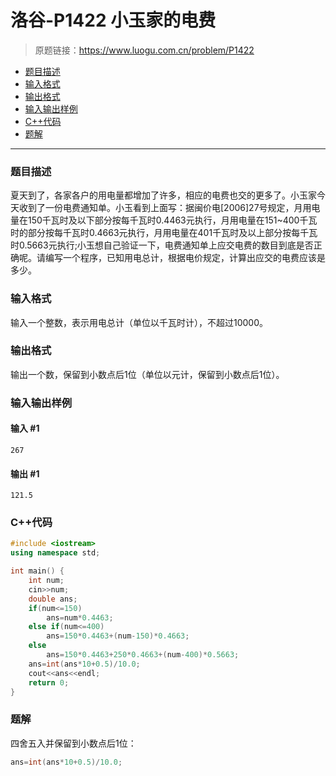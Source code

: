 # 洛谷-P1422 小玉家的电费

> 原题链接：https://www.luogu.com.cn/problem/P1422

- [题目描述](#题目描述)
- [输入格式](#输入格式)
- [输出格式](#输出格式)
- [输入输出样例](#输入输出样例)
- [C++代码](#C++代码)
- [题解](#题解)

---

### <a name="题目描述">题目描述</a>

夏天到了，各家各户的用电量都增加了许多，相应的电费也交的更多了。小玉家今天收到了一份电费通知单。小玉看到上面写：据闽价电[2006]27号规定，月用电量在150千瓦时及以下部分按每千瓦时0.4463元执行，月用电量在151~400千瓦时的部分按每千瓦时0.4663元执行，月用电量在401千瓦时及以上部分按每千瓦时0.5663元执行;小玉想自己验证一下，电费通知单上应交电费的数目到底是否正确呢。请编写一个程序，已知用电总计，根据电价规定，计算出应交的电费应该是多少。

### <a name="输入格式">输入格式</a>

输入一个整数，表示用电总计（单位以千瓦时计），不超过10000。

### <a name="输出格式">输出格式</a>

输出一个数，保留到小数点后1位（单位以元计，保留到小数点后1位）。

### <a name="输入输出样例">输入输出样例</a>

#### 输入 #1

```
267
```

#### 输出 #1

```
121.5
```

### <a name="C++代码">C++代码</a>

```c++
#include <iostream>
using namespace std;

int main() {
    int num;
    cin>>num;
    double ans;
    if(num<=150)
        ans=num*0.4463;
    else if(num<=400)
        ans=150*0.4463+(num-150)*0.4663;
    else
        ans=150*0.4463+250*0.4663+(num-400)*0.5663;
    ans=int(ans*10+0.5)/10.0;
    cout<<ans<<endl;
    return 0;
}
```

### <a name="题解">题解</a>

四舍五入并保留到小数点后1位：

```c++
ans=int(ans*10+0.5)/10.0;
```